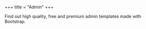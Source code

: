 +++
title = "Admin"
+++

Find out high quality, free and premium admin templates made with Bootstrap.

